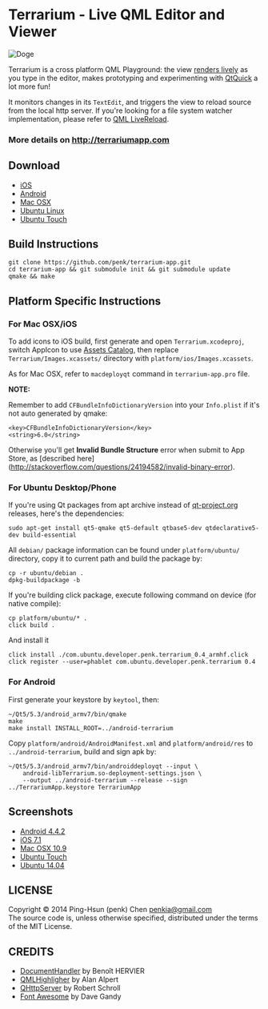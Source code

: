 Terrarium - Live QML Editor and Viewer
=========

![Doge](http://www.terrariumapp.com/images/doge.png)

Terrarium is a cross platform QML Playground: the view [renders lively](http://i.imgur.com/MCA641U.gif) as you type in the editor, makes prototyping and experimenting with [QtQuick](http://qt.digia.com/qtquick/) a lot more fun!  

It monitors changes in its `TextEdit`, and triggers the view to reload source from the local http server. If you're looking for a file system watcher implementation, please refer to [QML LiveReload](https://github.com/penk/qml-livereload). 

### More details on http://terrariumapp.com

## Download

* [iOS](https://itunes.apple.com/us/app/terrarium/id891232736?ls=1&mt=8)
* [Android](https://play.google.com/store/apps/details?id=com.terrariumapp.penk.Terrarium)
* [Mac OSX](http://goo.gl/EqEGvT)
* [Ubuntu Linux](https://launchpad.net/~penk/+archive/touch/+files/terrarium_1.2.1_amd64.deb)
* [Ubuntu Touch](http://goo.gl/jyoVwm)

## Build Instructions

    git clone https://github.com/penk/terrarium-app.git
    cd terrarium-app && git submodule init && git submodule update 
    qmake && make 

## Platform Specific Instructions

### For Mac OSX/iOS

To add icons to iOS build, first generate and open `Terrarium.xcodeproj`, switch AppIcon to use [Assets Catalog](https://developer.apple.com/library/ios/recipes/xcode_help-image_catalog-1.0/Recipe.html), then replace `Terrarium/Images.xcassets/` directory with `platform/ios/Images.xcassets`. 

As for Mac OSX, refer to `macdeployqt` command in `terrarium-app.pro` file. 

__NOTE:__

Remember to add `CFBundleInfoDictionaryVersion` into your `Info.plist` if it's not auto generated by qmake:

    <key>CFBundleInfoDictionaryVersion</key>
    <string>6.0</string>

Otherwise you'll get **Invalid Bundle Structure** error when submit to App Store, as [described here] (http://stackoverflow.com/questions/24194582/invalid-binary-error). 

### For Ubuntu Desktop/Phone

If you're using Qt packages from apt archive instead of [qt-project.org](http://download.qt-project.org/) releases, here's the dependencies: 

    sudo apt-get install qt5-qmake qt5-default qtbase5-dev qtdeclarative5-dev build-essential

All `debian/` package information can be found under `platform/ubuntu/` directory, copy it to current path and build the package by:

    cp -r ubuntu/debian . 
    dpkg-buildpackage -b 

If you're building click package, execute following command on device (for native compile):

    cp platform/ubuntu/* . 
    click build . 

And install it

    click install ./com.ubuntu.developer.penk.terrarium_0.4_armhf.click
    click register --user=phablet com.ubuntu.developer.penk.terrarium 0.4

### For Android 

First generate your keystore by `keytool`, then:

    ~/Qt5/5.3/android_armv7/bin/qmake
    make 
    make install INSTALL_ROOT=../android-terrarium

Copy `platform/android/AndroidManifest.xml` and `platform/android/res` to `../android-terrarium`, build and sign apk by: 

    ~/Qt5/5.3/android_armv7/bin/androiddeployqt --input \
        android-libTerrarium.so-deployment-settings.json \
        --output ../android-terrarium --release --sign ../TerrariumApp.keystore TerrariumApp

## Screenshots 

* [Android 4.4.2](http://i.imgur.com/771i80V.png)
* [iOS 7.1](http://i.imgur.com/NezPpL9.png)
* [Mac OSX 10.9](http://i.imgur.com/iEoTDLa.png)
* [Ubuntu Touch](http://i.imgur.com/NPlxNx0.png)
* [Ubuntu 14.04](http://i.imgur.com/lrMH7OY.png)

## LICENSE 

Copyright © 2014 Ping-Hsun (penk) Chen <penkia@gmail.com>  
The source code is, unless otherwise specified, distributed under the terms of the MIT License. 

## CREDITS

* [DocumentHandler](https://github.com/khertan/ownNotes) by Benoît HERVIER
* [QMLHighligher](https://gitorious.org/aalperts-automatons/bragi) by Alan Alpert 
* [QHttpServer](https://github.com/rschroll/qhttpserver) by Robert Schroll
* [Font Awesome](http://fontawesome.io) by Dave Gandy 

